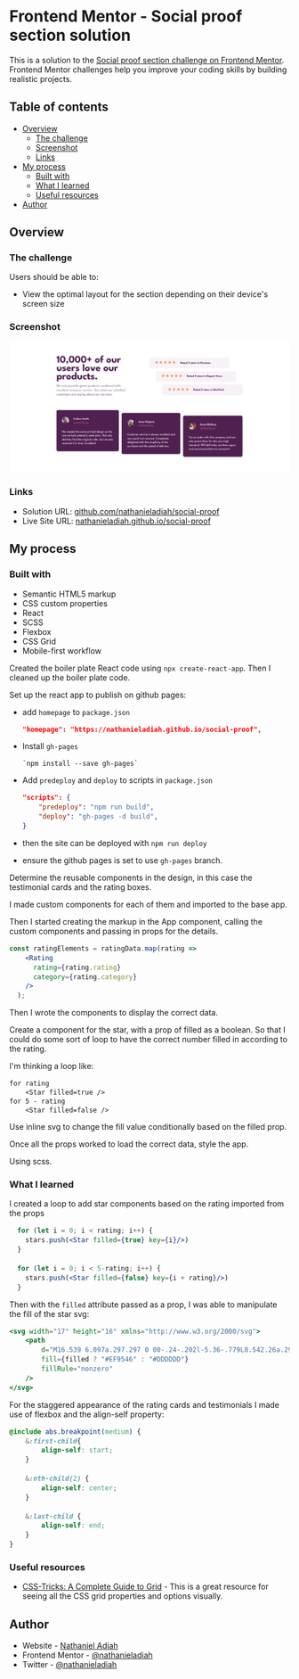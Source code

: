 # Frontend Mentor - Social proof section solution

This is a solution to the [Social proof section challenge on Frontend Mentor](https://www.frontendmentor.io/challenges/social-proof-section-6e0qTv_bA). Frontend Mentor challenges help you improve your coding skills by building realistic projects. 

## Table of contents

- [Overview](#overview)
  - [The challenge](#the-challenge)
  - [Screenshot](#screenshot)
  - [Links](#links)
- [My process](#my-process)
  - [Built with](#built-with)
  - [What I learned](#what-i-learned)
  - [Useful resources](#useful-resources)
- [Author](#author)


## Overview

### The challenge

Users should be able to:

- View the optimal layout for the section depending on their device's screen size

### Screenshot

![Screenshot](./screenshot.png)


### Links

- Solution URL: [github.com/nathanieladiah/social-proof](https://github.com/nathanieladiah/social-proof)
- Live Site URL: [nathanieladiah.github.io/social-proof](https://nathanieladiah.github.io/social-proof)

## My process

### Built with

- Semantic HTML5 markup
- CSS custom properties
- React
- SCSS
- Flexbox
- CSS Grid
- Mobile-first workflow

Created the boiler plate React code using `npx create-react-app`.
Then I cleaned up the boiler plate code.

Set up the react app to publish on github pages:

* add `homepage` to `package.json`
	```json
	"homepage": "https://nathanieladiah.github.io/social-proof",
	```
* Install `gh-pages`
	```
	`npm install --save gh-pages`
	```

* Add `predeploy` and `deploy` to scripts in `package.json`
	```json
	"scripts": {
		"predeploy": "npm run build",
		"deploy": "gh-pages -d build",
	}
	```

* then the site can be deployed with `npm run deploy`

* ensure the github pages is set to use `gh-pages` branch.


Determine the reusable components in the design, in this case the testimonial cards and the rating boxes.

I made custom components for each of them and imported to the base app.

Then I started creating the markup in the App component, calling the custom components and passing in props for the details.

```jsx
const ratingElements = ratingData.map(rating => 
    <Rating 
      rating={rating.rating} 
      category={rating.category}
    />
  );
```

Then I wrote the components to display the correct data.

Create a component for the star, with a prop of filled as a boolean.
So that I could do some sort of loop to have the correct number filled in according to the rating.

I'm thinking a loop like:

```
for rating 
	<Star filled=true />
for 5 - rating
	<Star filled=false />
```

Use inline svg to change the fill value conditionally based on the filled prop.

Once all the props worked to load the correct data, style the app.

Using scss.


### What I learned

I created a loop to add star components based on the rating imported from the props

```jsx
  for (let i = 0; i < rating; i++) {
    stars.push(<Star filled={true} key={i}/>)
  }

  for (let i = 0; i < 5-rating; i++) {
    stars.push(<Star filled={false} key={i + rating}/>)
  }
```

Then with the `filled` attribute passed as a prop, I was able to manipulate the fill of the star svg:

```jsx
<svg width="17" height="16" xmlns="http://www.w3.org/2000/svg">
	<path
		d="M16.539 6.097a.297.297 0 00-.24-.202l-5.36-.779L8.542.26a.296.296 0 00-.53 0L5.613 5.117l-5.36.779a.297.297 0 00-.165.505l3.88 3.78-.917 5.34a.297.297 0 00.43.312l4.795-2.52 4.794 2.52a.296.296 0 00.43-.313l-.916-5.338L16.464 6.4c.08-.08.11-.197.075-.304z"
		fill={filled ? "#EF9546" : "#DDDDDD"}
		fillRule="nonzero"
	/>
</svg>
```

For the staggered appearance of the rating cards and testimonials I made use of flexbox and the align-self property:

```scss
@include abs.breakpoint(medium) {
	&:first-child{
		align-self: start;
	}

	&:nth-child(2) {
		align-self: center;
	}

	&:last-child {
		align-self: end;
	}
}
```

### Useful resources

- [CSS-Tricks: A Complete Guide to Grid](https://css-tricks.com/snippets/css/complete-guide-grid/) - 
This is a great resource for seeing all the CSS grid properties and options visually.



## Author

- Website - [Nathaniel Adiah](https://nathanieladiah.github.io)
- Frontend Mentor - [@nathanieladiah](https://www.frontendmentor.io/profile/nathanieladiah)
- Twitter - [@nathanieladiah](https://www.twitter.com/nathanieladiah)
